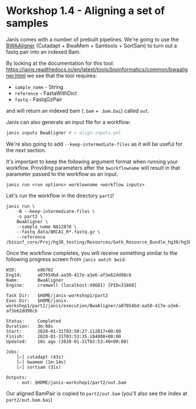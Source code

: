# Workshop 1.4 - Aligning a set of samples

Janis comes with a number of prebuilt pipelines. We're going to use the [BWAAligner](https://janis.readthedocs.io/en/latest/tools/bioinformatics/common/bwaaligner.html) (Cutadapt + BwaMem + Samtools + SortSam) to turn out a fastq pair into an indexed Bam.

By looking at the documentation for this tool: https://janis.readthedocs.io/en/latest/tools/bioinformatics/common/bwaaligner.html we see that the tool requires:

- `sample_name` - String
- `reference` - FastaWithDict
- `fastq` - FastqGzPair

and will return an indexed bam (`.bam` + `.bam.bai`) called `out`.

Janis can also generate an input file for a workflow:

```bash
janis inputs BwaAligner # > align-inputs.yml
```

We're also going to add `--keep-intermediate-files` as it will be useful for the next section.

It's important to keep the following argument format when running your workflow. Providing parameters after the `$workflowname` will result in that parameter passed to the workflow as an input.

```
janis run <run options> worklowname <workflow inputs>
```


Let's run the workflow in the directory `part2`!

```
janis run \
    -B --keep-intermediate-files \
    -o part2 \
    BwaAligner \
    --sample_name NA12878 \
    --fastq data/BRCA1_R*.fastq.gz \
    --reference /bioinf_core/Proj/hg38_testing/Resources/Gatk_Resource_Bundle_hg38/hg38_contigs_renamed/Homo_sapiens_assembly38.fasta
```

Once the workflow completes, you will receive something similar to the following progress screen from `janis watch $wid`:

```
WID:        ed6702
EngId:      a07054bd-aa50-417e-a3e6-af3e62dd98cb
Name:       BwaAligner
Engine:     cromwell (localhost:49681) [PID=31868]

Task Dir:   $HOME/janis-workshop1/part2
Exec Dir:   $HOME/janis-workshop1/part2/janis/execution/BwaAligner/a07054bd-aa50-417e-a3e6-af3e62dd98cb

Status:     Completed
Duration:   3m:08s
Start:      2020-01-31T03:50:27.112017+00:00
Finish:     2020-01-31T03:53:35.184000+00:00
Updated:    10s ago (2020-01-31T03:53:40+00:00)

Jobs: 
    [✓] cutadapt (43s)
    [✓] bwamem (1m:14s)
    [✓] sortsam (31s)       

Outputs:
    - out: $HOME/janis-workshop1/part2/out.bam
```

Our aligned BamPair is copied to `part2/out.bam` (you'll also see the index at `part2/out.bam.bai`)